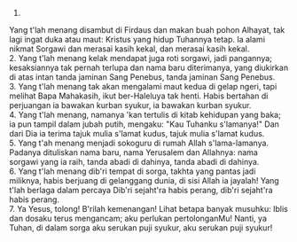 1.
Yang t'lah menang disambut di Firdaus dan makan
buah pohon Alhayat, tak lagi ingat duka atau maut:
Kristus yang hidup Tuhannya tetap. Ia alami nikmat
Sorgawi dan merasai kasih kekal, dan merasai kasih kekal.
<br>
2.
Yang t'lah menang kelak mendapat juga roti sorgawi,
jadi pangannya; kesaksiannya tak pernah terlupa dan nama
baru diterimanya, yang diukirkan di atas intan
tanda jaminan Sang Penebus, tanda jaminan Sang Penebus.
<br>
3.
Yang t'lah menang tak akan mengalami maut kedua
di gelap ngeri, tapi melihat Bapa Mahakasih, ikut
ber-Haleluya tak henti. Habis bertahan di perjuangan
ia bawakan kurban syukur, ia bawakan kurban syukur.
<br>
4.
Yang t'lah menang, namanya 'kan tertulis di kitab
kehidupan yang baka; ia pun tampil dalam jubah putih,
mengaku: "Kau Tuhanku s'lamanya!" Dan dari Dia ia terima
tajuk mulia s'lamat kudus, tajuk mulia s'lamat kudus.
<br>
5.
Yang t'ah menang menjadi sokoguru di rumah Allah
s'lama-lamanya. Padanya dituliskan nama baru,
nama Yerusalem dan Allahnya: nama sorgawi yang ia raih,
tanda abadi di dahinya, tanda abadi di dahinya.
<br>
6.
Yang t'lah menang dib'ri tempat di sorga,
takhta yang pantas jadi miliknya, habis berjuang
di gelanggang dunia, di sisi Allah ia jayalah!
Yang t'lah berlaga dalam percaya
Dib'ri sejaht'ra habis perang, dib'ri sejaht'ra habis perang.
<br>
7.
Ya Yesus, tolong! B'rilah kemenangan! Lihat betapa banyak
musuhku: Iblis dan dosaku terus mengancam; aku perlukan
pertolonganMu! Nanti, ya Tuhan, di dalam sorga
aku serukan puji syukur, aku serukan puji syukur!